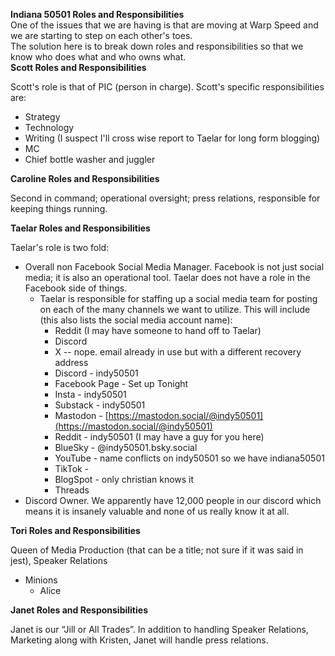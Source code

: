 **Indiana 50501 Roles and Responsibilities**  
One of the issues that we are having is that are moving at Warp Speed and we are starting to step on each other's toes.  
The solution here is to break down roles and responsibilities so that we know who does what and who owns what.  
**Scott Roles and Responsibilities**

Scott's role is that of PIC (person in charge).  Scott's specific responsibilities are:

* Strategy  
* Technology  
* Writing (I suspect I'll cross wise report to Taelar for long form blogging)  
* MC  
* Chief bottle washer and juggler

**Caroline Roles and Responsibilities**

Second in command; operational oversight; press relations, responsible for keeping things running.  

**Taelar Roles and Responsibilities**

Taelar's role is two fold:

* Overall non Facebook Social Media Manager.  Facebook is not just social media; it is also an operational tool.  Taelar does not have a role in the Facebook side of things.  
  * Taelar is responsible for staffing up a social media team for posting on each of the many channels we want to utilize.  This will include (this also lists the social media account name):  
    * Reddit (I may have someone to hand off to Taelar)  
    * Discord  
    * X \-- nope. email already in use but with a different recovery address  
    * Discord \- indy50501  
    * Facebook Page \- Set up Tonight  
    * Insta \- indy50501  
    * Substack \- indy50501  
    * Mastodon \- [https://mastodon.social/@indy50501](https://mastodon.social/@indy50501)  
    * Reddit \- indy50501 (I may have a guy for you here)  
    * BlueSky \- @indy50501.bsky.social  
    * YouTube \- name conflicts on indy50501 so we have indiana50501  
    * TikTok \-  
    * BlogSpot \- only christian knows it   
    * Threads  
* Discord Owner.  We apparently have 12,000 people in our discord which means it is insanely valuable and none of us really know it at all.

**Tori Roles and Responsibilities**

Queen of Media Production (that can be a title; not sure if it was said in jest), Speaker Relations

* Minions  
  * Alice

**Janet Roles and Responsibilities**

Janet is our “Jill or All Trades”. In addition to handling Speaker Relations, Marketing along with Kristen, Janet will handle press relations.   
